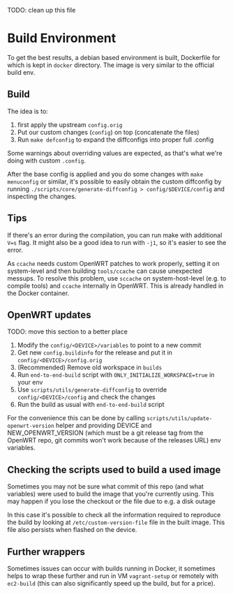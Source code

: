TODO: clean up this file

# Build Environment

To get the best results, a debian based environment is built, Dockerfile for which is kept in `docker` directory.
The image is very similar to the official build env.

## Build

The idea is to:

1. first apply the upstream `config.orig`
2. Put our custom changes (`config`) on top (concatenate the files)
3. Run `make defconfig` to expand the diffconfigs into proper full .config

Some warnings about overriding values are expected, as that's what we're doing with custom `.config`.

After the base config is applied and you do some changes with `make menuconfig` or similar, it's possible to easily obtain the custom diffconfig by running `./scripts/core/generate-diffconfig > config/$DEVICE/config` and inspecting the changes.

## Tips

If there's an error during the compilation, you can run make with additional `V=s` flag.
It might also be a good idea to run with `-j1`, so it's easier to see the error.

As `ccache` needs custom OpenWRT patches to work properly, setting it on system-level and then building `tools/ccache` can cause unexpected messups.
To resolve this problem, use `sccache` on system-host-level (e.g. to compile tools) and `ccache` internally in OpenWRT.
This is already handled in the Docker container.

## OpenWRT updates

TODO: move this section to a better place

1. Modify the `config/<DEVICE>/variables` to point to a new commit
2. Get new `config.buildinfo` for the release and put it in `config/<DEVICE>/config.orig`
3. (Recommended) Remove old workspace in `builds`
4. Run `end-to-end-build` script with `ONLY_INITIALIZE_WORKSPACE=true` in your env
5. Use `scripts/utils/generate-diffconfig` to override `config/<DEVICE>/config` and check the changes
6. Run the build as usual with `end-to-end-build` script

For the convenience this can be done by calling `scripts/utils/update-openwrt-version`
helper and providing DEVICE and NEW_OPENWRT_VERSION (which must be a git release tag from the OpenWRT repo, git commits won't work because of the releases URL) env variables.

## Checking the scripts used to build a used image

Sometimes you may not be sure what commit of this repo (and what variables) were used to build the image that you're currently using.
This may happen if you lose the checkout or the file due to e.g. a disk outage

In this case it's possible to check all the information required to reproduce the build by looking at `/etc/custom-version-file` file in the built image.
This file also persists when flashed on the device.

## Further wrappers

Sometimes issues can occur with builds running in Docker, it sometimes helps to wrap these further and run in VM `vagrant-setup` or remotely with `ec2-build` (this can also significantly speed up the build, but for a price).
